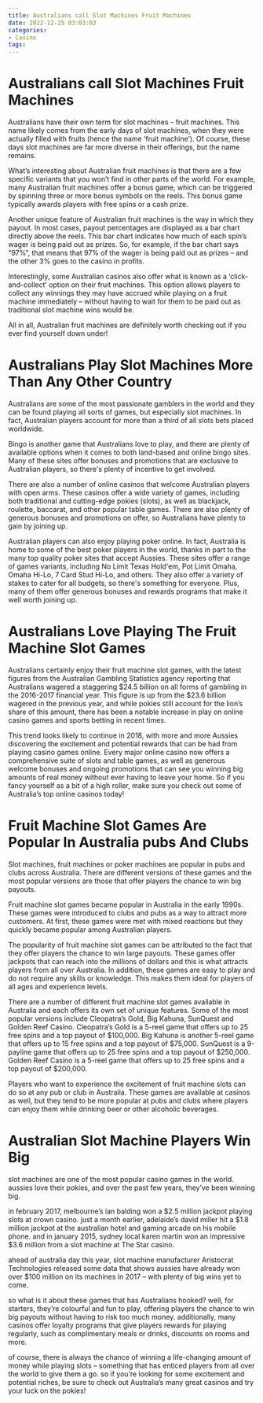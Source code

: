 ```yaml
---
title: Australians call Slot Machines Fruit Machines 
date: 2022-12-25 03:03:03
categories:
- Casino
tags:
---
```



#  Australians call Slot Machines Fruit Machines 

Australians have their own term for slot machines – fruit machines. This name likely comes from the early days of slot machines, when they were actually filled with fruits (hence the name ‘fruit machine’). Of course, these days slot machines are far more diverse in their offerings, but the name remains. 

What’s interesting about Australian fruit machines is that there are a few specific variants that you won’t find in other parts of the world. For example, many Australian fruit machines offer a bonus game, which can be triggered by spinning three or more bonus symbols on the reels. This bonus game typically awards players with free spins or a cash prize. 

Another unique feature of Australian fruit machines is the way in which they payout. In most cases, payout percentages are displayed as a bar chart directly above the reels. This bar chart indicates how much of each spin’s wager is being paid out as prizes. So, for example, if the bar chart says “97%”, that means that 97% of the wager is being paid out as prizes – and the other 3% goes to the casino in profits. 

Interestingly, some Australian casinos also offer what is known as a ‘click-and-collect’ option on their fruit machines. This option allows players to collect any winnings they may have accrued while playing on a fruit machine immediately – without having to wait for them to be paid out as traditional slot machine wins would be. 

All in all, Australian fruit machines are definitely worth checking out if you ever find yourself down under!

#  Australians Play Slot Machines More Than Any Other Country 
Australians are some of the most passionate gamblers in the world and they can be found playing all sorts of games, but especially slot machines. In fact, Australian players account for more than a third of all slots bets placed worldwide. 

Bingo is another game that Australians love to play, and there are plenty of available options when it comes to both land-based and online bingo sites. Many of these sites offer bonuses and promotions that are exclusive to Australian players, so there's plenty of incentive to get involved. 

There are also a number of online casinos that welcome Australian players with open arms. These casinos offer a wide variety of games, including both traditional and cutting-edge pokies (slots), as well as blackjack, roulette, baccarat, and other popular table games. There are also plenty of generous bonuses and promotions on offer, so Australians have plenty to gain by joining up. 

Australian players can also enjoy playing poker online. In fact, Australia is home to some of the best poker players in the world, thanks in part to the many top quality poker sites that accept Aussies. These sites offer a range of games variants, including No Limit Texas Hold'em, Pot Limit Omaha, Omaha Hi-Lo, 7 Card Stud Hi-Lo, and others. They also offer a variety of stakes to cater for all budgets, so there's something for everyone. Plus, many of them offer generous bonuses and rewards programs that make it well worth joining up.

#  Australians Love Playing The Fruit Machine Slot Games 

Australians certainly enjoy their fruit machine slot games, with the latest figures from the Australian Gambling Statistics agency reporting that Australians wagered a staggering $24.5 billion on all forms of gambling in the 2016-2017 financial year. This figure is up from the $23.6 billion wagered in the previous year, and while pokies still account for the lion’s share of this amount, there has been a notable increase in play on online casino games and sports betting in recent times.

This trend looks likely to continue in 2018, with more and more Aussies discovering the excitement and potential rewards that can be had from playing casino games online. Every major online casino now offers a comprehensive suite of slots and table games, as well as generous welcome bonuses and ongoing promotions that can see you winning big amounts of real money without ever having to leave your home. So if you fancy yourself as a bit of a high roller, make sure you check out some of Australia’s top online casinos today!

#  Fruit Machine Slot Games Are Popular In Australia pubs And Clubs 

Slot machines, fruit machines or poker machines are popular in pubs and clubs across Australia. There are different versions of these games and the most popular versions are those that offer players the chance to win big payouts.

Fruit machine slot games became popular in Australia in the early 1990s. These games were introduced to clubs and pubs as a way to attract more customers. At first, these games were met with mixed reactions but they quickly became popular among Australian players.

The popularity of fruit machine slot games can be attributed to the fact that they offer players the chance to win large payouts. These games offer jackpots that can reach into the millions of dollars and this is what attracts players from all over Australia. In addition, these games are easy to play and do not require any skills or knowledge. This makes them ideal for players of all ages and experience levels.

There are a number of different fruit machine slot games available in Australia and each offers its own set of unique features. Some of the most popular versions include Cleopatra’s Gold, Big Kahuna, SunQuest and Golden Reef Casino. Cleopatra’s Gold is a 5-reel game that offers up to 25 free spins and a top payout of $100,000. Big Kahuna is another 5-reel game that offers up to 15 free spins and a top payout of $75,000. SunQuest is a 9-payline game that offers up to 25 free spins and a top payout of $250,000. Golden Reef Casino is a 5-reel game that offers up to 25 free spins and a top payout of $200,000.

Players who want to experience the excitement of fruit machine slots can do so at any pub or club in Australia. These games are available at casinos as well, but they tend to be more popular at pubs and clubs where players can enjoy them while drinking beer or other alcoholic beverages.

#  Australian Slot Machine Players Win Big

slot machines are one of the most popular casino games in the world. aussies love their pokies, and over the past few years, they’ve been winning big.

in february 2017, melbourne’s ian balding won a $2.5 million jackpot playing slots at crown casino. just a month earlier, adelaide’s david miller hit a $1.8 million jackpot at the australian hotel and gaming arcade on his mobile phone. and in january 2015, sydney local karen martin won an impressive $3.6 million from a slot machine at The Star casino.

ahead of australia day this year, slot machine manufacturer Aristocrat Technologies released some data that shows aussies have already won over $100 million on its machines in 2017 – with plenty of big wins yet to come.

so what is it about these games that has Australians hooked? well, for starters, they’re colourful and fun to play, offering players the chance to win big payouts without having to risk too much money. additionally, many casinos offer loyalty programs that give players rewards for playing regularly, such as complimentary meals or drinks, discounts on rooms and more.

of course, there is always the chance of winning a life-changing amount of money while playing slots – something that has enticed players from all over the world to give them a go. so if you’re looking for some excitement and potential riches, be sure to check out Australia’s many great casinos and try your luck on the pokies!
